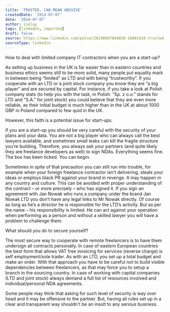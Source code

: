 ```yaml
---
title: 'TRUSTED, CAN MEAN ABUSIVE'
createdDate: '2014-07-07'
date: '2014-07-07'
author: sielay
tags: [linkedin, imported]
draft: false
source: https://www.linkedin.com/pulse/20140607094850-16801416-trusted-can-mean-abusive/?lipi=urn%3Ali%3Apage%3Ad_flagship3_profile_view_base_post_details%3Bc24slGUlRpeTNBRdr6u6hA%3D%3D
sourceType: linkedin
---
```


How to deal with limited company IT contractors when you are a start-up?

As setting up business in the UK is far easier than in eastern countries and business ethics seems still to be more solid, many people put equality mark in between being “limited” as LTD and with being “trustworthy”. If you cooperate with an LTD or a joint stock company you know they are “a big player” and are secured by capital. For instance, if you take a look at Polish company stats (to help you with the task, in Polish: “Sp. z o.o.” stands for LTD and “S.A.” for joint stock) you could believe that they are even more reliable, as their initial budget is much higher than in the UK at about 1000 GBP in Poland compared to few quid in the UK.

However, this faith is a potential issue for start-ups.

If you are a start-up you should be very careful with the security of your plans and your data. You are not a big player who can always call the best lawyers available, and sometimes small leaks can kill the fragile structure you’re building. Therefore, you always ask your partners (and quite likely they are freelance developers as well) to sign NDAs. Everything seems fine. The box has been ticked. You can begin.

Sometimes in spite of that precaution you can still run into trouble, for example when your foreign freelance contractor isn't delivering, steals your ideas or employs black PR against your brand in revenge. It may happen in any country and culture. This can be avoided with proper understanding of the contract – or more precisely – who has signed it.
If you sign an agreement with Jan Nowak who runs a company under the brand Jan Nowak LTD you don’t have any legal links to Mr Nowak directly. Of course as long as he’s a director he is responsible for the LTD’s activity. But as per the name – his responsibility is limited. He can act against your operation when performing as a person and without a skilled lawyer you will have a problem to challenge them.

What should you do to secure yourself?

The most secure way to cooperate with remote freelancers is to have them undersign all contracts personally. In case of eastern European countries the best form that allows VAT free invoicing for services (reverse charge) is self employment/sole trader. As with an LTD, you set up a total budget and make an order. With that approach you have to be careful not to build visible dependencies between freelancers, as that may force you to setup a branch in the sourcing country.
In case of working with capital companies (LTD and joint stock) always demand a full list of resources involved and individual/personal NDA agreements.

Some people may think that asking for such level of security is way over head and it may be offensive to the partner. But, having all rules set up in a clear and transparent way shouldn't be an insult to any serious business.
